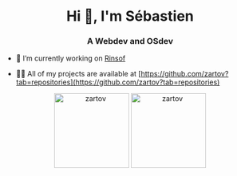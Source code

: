<h1 align="center">Hi 👋, I'm Sébastien</h1>
<h3 align="center">A Webdev and OSdev</h3>

- 🔭 I’m currently working on [Rinsof](https://github.com/zartov/Rinsof)

- 👨‍💻 All of my projects are available at [https://github.com/zartov?tab=repositories](https://github.com/zartov?tab=repositories)

<p align="center">
  <img src="https://github-readme-stats.vercel.app/api/top-langs/?username=zartov&layout=compact" alt="zartov" height="150" />

  <img src="https://github-readme-stats.vercel.app/api?username=zartov&show_icons=true" alt="zartov" height="150" />
</p>
